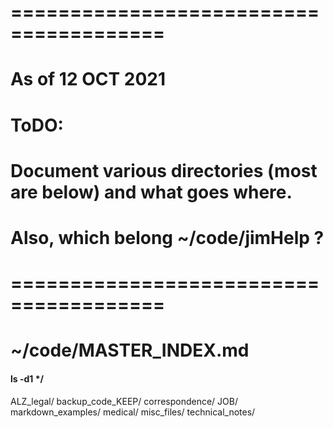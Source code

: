 
####
# =======================================
#   As of 12 OCT 2021
#   
#   ToDO:
#   Document various directories (most are below) and what goes where.
#   Also, which belong ~/code/jimHelp ?
# =======================================

# ~/code/MASTER_INDEX.md
#### ls -d1 */

ALZ_legal/
backup_code_KEEP/
correspondence/
JOB/
markdown_examples/
medical/
misc_files/
technical_notes/


<!-- comment
-->

